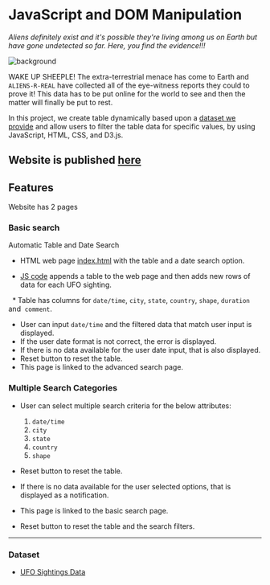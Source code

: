 # JavaScript and DOM Manipulation

*Aliens definitely exist and it's possible they're living among us on Earth but have gone undetected so far. Here, you find the evidence!!!*

![background](static/images/nasa2.jpg)


WAKE UP SHEEPLE! The extra-terrestrial menace has come to Earth and `ALIENS-R-REAL` have collected all of the eye-witness reports they could to prove it! This data has to be put online for the world to see and then the matter will finally be put to rest.

In this project, we create table dynamically based upon a [dataset we provide](static/js/data.js) and allow users to filter the table data for specific values, by using JavaScript, HTML, CSS, and D3.js.

## Website is published [here](https://bnarath.github.io/UFO_Finding/)

## Features
Website has 2 pages

### Basic search
Automatic Table and Date Search

* HTML web page [index.html](index.html) with the table and a date search option.

* [JS code](static/js/app.js) appends a table to the web page and then adds new rows of data for each UFO sighting.

  * Table has columns for `date/time`, `city`, `state`, `country`, `shape`, `duration` and  `comment`.

* User can input `date/time` and the filtered data that match user input is displayed.
* If the user date format is not correct, the error is displayed.
* If there is no data available for the user date input, that is also displayed.
* Reset button to reset the table.
* This page is linked to the advanced search page.

### Multiple Search Categories

* User can select multiple search criteria for the below attributes:

  1. `date/time`
  2. `city`
  3. `state`
  4. `country`
  5. `shape`
* Reset button to reset the table.
* If there is no data available for the user selected options, that is displayed as a notification.
* This page is linked to the basic search page.
* Reset button to reset the table and the search filters.
- - -

### Dataset
* [UFO Sightings Data](static/js/data.js)
